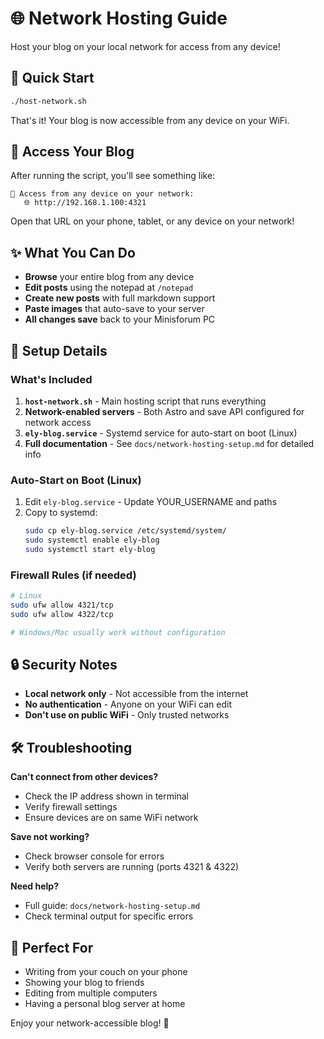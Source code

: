 # 🌐 Network Hosting Guide

Host your blog on your local network for access from any device!

## 🚀 Quick Start

```bash
./host-network.sh
```

That's it! Your blog is now accessible from any device on your WiFi.

## 📱 Access Your Blog

After running the script, you'll see something like:
```
📱 Access from any device on your network:
   🌐 http://192.168.1.100:4321
```

Open that URL on your phone, tablet, or any device on your network!

## ✨ What You Can Do

- **Browse** your entire blog from any device
- **Edit posts** using the notepad at `/notepad`
- **Create new posts** with full markdown support
- **Paste images** that auto-save to your server
- **All changes save** back to your Minisforum PC

## 🔧 Setup Details

### What's Included

1. **`host-network.sh`** - Main hosting script that runs everything
2. **Network-enabled servers** - Both Astro and save API configured for network access
3. **`ely-blog.service`** - Systemd service for auto-start on boot (Linux)
4. **Full documentation** - See `docs/network-hosting-setup.md` for detailed info

### Auto-Start on Boot (Linux)

1. Edit `ely-blog.service` - Update YOUR_USERNAME and paths
2. Copy to systemd:
   ```bash
   sudo cp ely-blog.service /etc/systemd/system/
   sudo systemctl enable ely-blog
   sudo systemctl start ely-blog
   ```

### Firewall Rules (if needed)

```bash
# Linux
sudo ufw allow 4321/tcp
sudo ufw allow 4322/tcp

# Windows/Mac usually work without configuration
```

## 🔒 Security Notes

- **Local network only** - Not accessible from the internet
- **No authentication** - Anyone on your WiFi can edit
- **Don't use on public WiFi** - Only trusted networks

## 🛠️ Troubleshooting

**Can't connect from other devices?**
- Check the IP address shown in terminal
- Verify firewall settings
- Ensure devices are on same WiFi network

**Save not working?**
- Check browser console for errors
- Verify both servers are running (ports 4321 & 4322)

**Need help?**
- Full guide: `docs/network-hosting-setup.md`
- Check terminal output for specific errors

## 🎯 Perfect For

- Writing from your couch on your phone
- Showing your blog to friends
- Editing from multiple computers
- Having a personal blog server at home

Enjoy your network-accessible blog! 🎉
